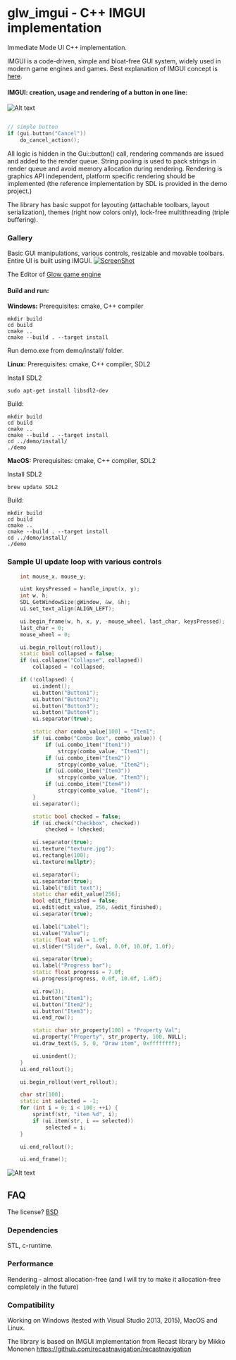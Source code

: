 # glw_imgui - C++ IMGUI implementation
Immediate Mode UI C++ implementation.

IMGUI is a code-driven, simple and bloat-free GUI system, widely used in modern game engines and games.
Best explanation of IMGUI concept is [here](https://www.youtube.com/watch?v=Z1qyvQsjK5Y).

#### IMGUI: creation, usage and rendering of a button in one line:
![Alt text](/../feature-screenshots/screenshots/cancel_button.png)
```c++

// simple button
if (gui.button("Cancel"))
	do_cancel_action();

```

All logic is hidden in the Gui::button() call, rendering commands are issued and added to the render queue. String pooling is used to pack strings in render queue and avoid memory allocation during rendering. Rendering is graphics API independent, platform specific rendering should be implemented (the reference implementation by SDL is provided in the demo project.)

The library has basic suppot for layouting (attachable toolbars, layout serialization), themes (right now colors only), lock-free multithreading (triple buffering).

### Gallery
Basic GUI manipulations, various controls, resizable and movable toolbars. Entire UI is built using IMGUI.
[![ScreenShot](/../feature-screenshots/screenshots/IMGUI_toolbars.png)](https://www.youtube.com/watch?v=TlJiuguyLVo)

The Editor of [Glow game engine](http://www.glow3d.com)



#### Build and run:

**Windows:**
Prerequisites: cmake, C++ compiler
```
mkdir build
cd build
cmake ..
cmake --build . --target install
```
Run demo.exe from demo/install/ folder.

**Linux:**
Prerequisites: cmake, C++ compiler, SDL2

Install SDL2
```
sudo apt-get install libsdl2-dev
```

Build:
```
mkdir build
cd build
cmake ..
cmake --build . --target install
cd ../demo/install/
./demo
```

**MacOS:**
Prerequisites: cmake, C++ compiler, SDL2

Install SDL2
```
brew update SDL2
```

Build:
```
mkdir build
cd build
cmake ..
cmake --build . --target install
cd ../demo/install/
./demo
```


### Sample UI update loop with various controls
```c++
	int mouse_x, mouse_y;

	uint keysPressed = handle_input(x, y);
	int w, h;
	SDL_GetWindowSize(gWindow, &w, &h);
	ui.set_text_align(ALIGN_LEFT);

	ui.begin_frame(w, h, x, y, -mouse_wheel, last_char, keysPressed);
	last_char = 0;
	mouse_wheel = 0;

	ui.begin_rollout(rollout);
	static bool collapsed = false;
	if (ui.collapse("Collapse", collapsed))
		collapsed = !collapsed;

	if (!collapsed) {
		ui.indent();
		ui.button("Button1");
		ui.button("Button2");
		ui.button("Button3");
		ui.button("Button4");
		ui.separator(true);

		static char combo_value[100] = "Item1";
		if (ui.combo("Combo Box", combo_value)) {
			if (ui.combo_item("Item1"))
				strcpy(combo_value, "Item1");
			if (ui.combo_item("Item2"))
				strcpy(combo_value, "Item2");
			if (ui.combo_item("Item3"))
				strcpy(combo_value, "Item3");
			if (ui.combo_item("Item4"))
				strcpy(combo_value, "Item4");
		}
		ui.separator();

		static bool checked = false;
		if (ui.check("Checkbox", checked))
			checked = !checked;

		ui.separator(true);
		ui.texture("texture.jpg");
		ui.rectangle(100);
		ui.texture(nullptr);

		ui.separator();
		ui.separator(true);
		ui.label("Edit text");
		static char edit_value[256];
		bool edit_finished = false;
		ui.edit(edit_value, 256, &edit_finished);
		ui.separator(true);

		ui.label("Label");
		ui.value("Value");
		static float val = 1.0f;
		ui.slider("Slider", &val, 0.0f, 10.0f, 1.0f);

		ui.separator(true);
		ui.label("Progress bar");
		static float progress = 7.0f;
		ui.progress(progress, 0.0f, 10.0f, 1.0f);

		ui.row(3);
		ui.button("Item1");
		ui.button("Item2");
		ui.button("Item3");
		ui.end_row();

		static char str_property[100] = "Property Val";
		ui.property("Property", str_property, 100, NULL);
		ui.draw_text(5, 5, 0, "Draw item", 0xffffffff);

		ui.unindent();
	}
	ui.end_rollout();

	ui.begin_rollout(vert_rollout);

	char str[100];
	static int selected = -1;
	for (int i = 0; i < 100; ++i) {
		sprintf(str, "item %d", i);
		if (ui.item(str, i == selected))
			selected = i;
	}

	ui.end_rollout();

	ui.end_frame();
```
![Alt text](/../feature-screenshots/screenshots/ref_ui.png)

## FAQ

The license?
[BSD](https://opensource.org/licenses/BSD-2-Clause)

### Dependencies
 STL, c-runtime.

### Performance
Rendering - almost allocation-free (and I will try to make it allocation-free completely in the future)

### Compatibility
  Working on Windows (tested with Visual Studio 2013, 2015), MacOS and Linux.

The library is based on IMGUI implementation from Recast library by Mikko Mononen
https://github.com/recastnavigation/recastnavigation



